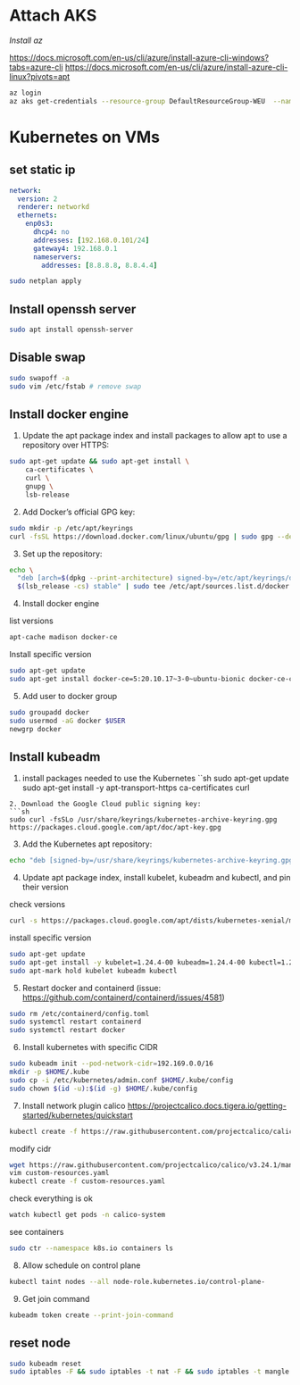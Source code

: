 # Attach AKS

*Install az*

https://docs.microsoft.com/en-us/cli/azure/install-azure-cli-windows?tabs=azure-cli
https://docs.microsoft.com/en-us/cli/azure/install-azure-cli-linux?pivots=apt



```sh
az login
az aks get-credentials --resource-group DefaultResourceGroup-WEU  --name trener
```

# Kubernetes on VMs

## set static ip

```/etc/netplan/01-netcfg.yaml
network:
  version: 2
  renderer: networkd
  ethernets:
    enp0s3:
      dhcp4: no
      addresses: [192.168.0.101/24]
      gateway4: 192.168.0.1
      nameservers:
        addresses: [8.8.8.8, 8.8.4.4]
```
```sh
sudo netplan apply
```
## Install openssh server

```sh
sudo apt install openssh-server
```

## Disable swap

```sh
sudo swapoff -a
sudo vim /etc/fstab # remove swap
```

## Install docker engine
1. Update the apt package index and install packages to allow apt to use a repository over HTTPS:
```sh
sudo apt-get update && sudo apt-get install \
    ca-certificates \
    curl \
    gnupg \
    lsb-release
```
2. Add Docker’s official GPG key:
```sh
sudo mkdir -p /etc/apt/keyrings
curl -fsSL https://download.docker.com/linux/ubuntu/gpg | sudo gpg --dearmor -o /etc/apt/keyrings/docker.gpg
```
3. Set up the repository:

```sh
echo \
  "deb [arch=$(dpkg --print-architecture) signed-by=/etc/apt/keyrings/docker.gpg] https://download.docker.com/linux/ubuntu \
  $(lsb_release -cs) stable" | sudo tee /etc/apt/sources.list.d/docker.list > /dev/null
```

4. Install docker engine

list versions
```sh
apt-cache madison docker-ce
```
Install specific version
```sh
sudo apt-get update
sudo apt-get install docker-ce=5:20.10.17~3-0~ubuntu-bionic docker-ce-cli=5:20.10.17~3-0~ubuntu-bionic containerd.io docker-compose-plugin
```

5. Add user to docker group

```sh
sudo groupadd docker
sudo usermod -aG docker $USER
newgrp docker 
```

## Install kubeadm
1. install packages needed to use the Kubernetes 
``sh
sudo apt-get update
sudo apt-get install -y apt-transport-https ca-certificates curl
```
2. Download the Google Cloud public signing key:
```sh
sudo curl -fsSLo /usr/share/keyrings/kubernetes-archive-keyring.gpg https://packages.cloud.google.com/apt/doc/apt-key.gpg
```
3. Add the Kubernetes apt repository:
```sh
echo "deb [signed-by=/usr/share/keyrings/kubernetes-archive-keyring.gpg] https://apt.kubernetes.io/ kubernetes-xenial main" | sudo tee /etc/apt/sources.list.d/kubernetes.list
```

4. Update apt package index, install kubelet, kubeadm and kubectl, and pin their version

check versions
```sh
curl -s https://packages.cloud.google.com/apt/dists/kubernetes-xenial/main/binary-amd64/Packages | grep Version | awk '{print $2}'
```
install specific version
```sh
sudo apt-get update
sudo apt-get install -y kubelet=1.24.4-00 kubeadm=1.24.4-00 kubectl=1.24.4-00
sudo apt-mark hold kubelet kubeadm kubectl
```

5. Restart docker and containerd (issue: https://github.com/containerd/containerd/issues/4581)

```sh
sudo rm /etc/containerd/config.toml
sudo systemctl restart containerd
sudo systemctl restart docker
```

6. Install kubernetes with specific CIDR

```sh
sudo kubeadm init --pod-network-cidr=192.169.0.0/16
mkdir -p $HOME/.kube
sudo cp -i /etc/kubernetes/admin.conf $HOME/.kube/config
sudo chown $(id -u):$(id -g) $HOME/.kube/config
```

7. Install network plugin calico https://projectcalico.docs.tigera.io/getting-started/kubernetes/quickstart

```sh
kubectl create -f https://raw.githubusercontent.com/projectcalico/calico/v3.24.1/manifests/tigera-operator.yaml
```

modify cidr
```sh
wget https://raw.githubusercontent.com/projectcalico/calico/v3.24.1/manifests/custom-resources.yaml
vim custom-resources.yaml
kubectl create -f custom-resources.yaml
```

check everything is ok
```sh
watch kubectl get pods -n calico-system
```

see containers
```sh
sudo ctr --namespace k8s.io containers ls
```

8. Allow schedule on control plane

```sh
kubectl taint nodes --all node-role.kubernetes.io/control-plane-
```

9. Get join command

```sh
kubeadm token create --print-join-command
```

## reset node

```sh
sudo kubeadm reset
sudo iptables -F && sudo iptables -t nat -F && sudo iptables -t mangle -F && sudo iptables -X
```